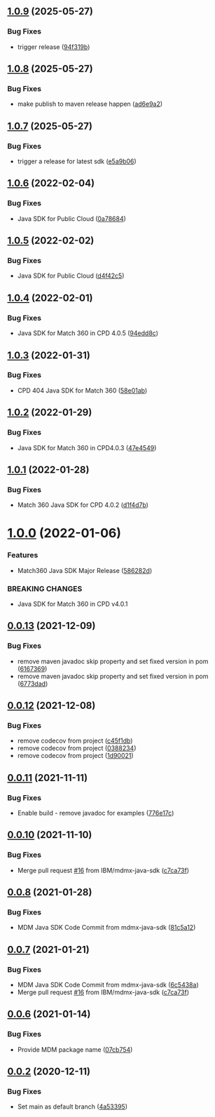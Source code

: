 ## [1.0.9](https://github.com/IBM/mdm-java-sdk/compare/1.0.8...1.0.9) (2025-05-27)


### Bug Fixes

* trigger release ([94f319b](https://github.com/IBM/mdm-java-sdk/commit/94f319b50df9cb3efb7cbcffa9258e3a86c24f31))

## [1.0.8](https://github.com/IBM/mdm-java-sdk/compare/1.0.7...1.0.8) (2025-05-27)


### Bug Fixes

* make publish to maven release happen ([ad6e9a2](https://github.com/IBM/mdm-java-sdk/commit/ad6e9a2597b3d95fc0e09eec17d6fb6bfa452098))

## [1.0.7](https://github.com/IBM/mdm-java-sdk/compare/1.0.6...1.0.7) (2025-05-27)


### Bug Fixes

* trigger a release for latest sdk ([e5a9b06](https://github.com/IBM/mdm-java-sdk/commit/e5a9b06a3ed4f6c33d5c890fa9e6e1c0aa5c2dab))

## [1.0.6](https://github.com/IBM/mdm-java-sdk/compare/1.0.5...1.0.6) (2022-02-04)


### Bug Fixes

* Java SDK for Public Cloud ([0a78684](https://github.com/IBM/mdm-java-sdk/commit/0a78684c60aa41a46198d4800a5610bde1acd257))

## [1.0.5](https://github.com/IBM/mdm-java-sdk/compare/1.0.4...1.0.5) (2022-02-02)


### Bug Fixes

* Java SDK for Public Cloud ([d4f42c5](https://github.com/IBM/mdm-java-sdk/commit/d4f42c5bc402372050a1890d8e28580c3750d435))

## [1.0.4](https://github.com/IBM/mdm-java-sdk/compare/1.0.3...1.0.4) (2022-02-01)


### Bug Fixes

* Java SDK for Match 360 in CPD 4.0.5 ([94edd8c](https://github.com/IBM/mdm-java-sdk/commit/94edd8c3367d0cd5b18f676692425e2702f65d08))

## [1.0.3](https://github.com/IBM/mdm-java-sdk/compare/1.0.2...1.0.3) (2022-01-31)


### Bug Fixes

* CPD 404 Java SDK for Match 360 ([58e01ab](https://github.com/IBM/mdm-java-sdk/commit/58e01ab1186d6f0174e31bad308f1b0f1bf9ebe1))

## [1.0.2](https://github.com/IBM/mdm-java-sdk/compare/1.0.1...1.0.2) (2022-01-29)


### Bug Fixes

* Java SDK for Match 360 in CPD4.0.3  ([47e4549](https://github.com/IBM/mdm-java-sdk/commit/47e4549cdccbae1c11c736d4bb34178796efb33a))

## [1.0.1](https://github.com/IBM/mdm-java-sdk/compare/1.0.0...1.0.1) (2022-01-28)


### Bug Fixes

* Match 360 Java SDK for CPD 4.0.2 ([d1f4d7b](https://github.com/IBM/mdm-java-sdk/commit/d1f4d7bed2b2029d019c1f11593606a20a564320))

# [1.0.0](https://github.com/IBM/mdm-java-sdk/compare/0.0.13...1.0.0) (2022-01-06)


### Features

* Match360 Java SDK Major Release ([586282d](https://github.com/IBM/mdm-java-sdk/commit/586282df46b687a7d596c210eb797b66ca7f1b9e))


### BREAKING CHANGES

* Java SDK for Match 360 in CPD v4.0.1

## [0.0.13](https://github.com/IBM/mdm-java-sdk/compare/0.0.12...0.0.13) (2021-12-09)


### Bug Fixes

* remove maven javadoc skip property and set fixed version in pom ([6167369](https://github.com/IBM/mdm-java-sdk/commit/6167369c829efd8da928695aa73d8882cbf47571))
* remove maven javadoc skip property and set fixed version in pom ([6773dad](https://github.com/IBM/mdm-java-sdk/commit/6773dadfd8a008170fbc59f0d9a392c030e07332))

## [0.0.12](https://github.com/IBM/mdm-java-sdk/compare/0.0.11...0.0.12) (2021-12-08)


### Bug Fixes

* remove codecov from project ([c45f1db](https://github.com/IBM/mdm-java-sdk/commit/c45f1db4ccac04171002387997c38cb4fc070d31))
* remove codecov from project ([0388234](https://github.com/IBM/mdm-java-sdk/commit/0388234628c7b6bc1b91f9820339897c1f091913))
* remove codecov from project ([1d90021](https://github.com/IBM/mdm-java-sdk/commit/1d90021bebc4dec08a2538bb17014f936e67680a))

## [0.0.11](https://github.com/IBM/mdm-java-sdk/compare/0.0.10...0.0.11) (2021-11-11)


### Bug Fixes

* Enable build - remove javadoc for examples ([776e17c](https://github.com/IBM/mdm-java-sdk/commit/776e17cb780ce56571bd82117830f2acef992602))

## [0.0.10](https://github.com/IBM/mdm-java-sdk/compare/0.0.9...0.0.10) (2021-11-10)


### Bug Fixes

* Merge pull request [#16](https://github.com/IBM/mdm-java-sdk/issues/16) from IBM/mdmx-java-sdk ([c7ca73f](https://github.com/IBM/mdm-java-sdk/commit/c7ca73f020031138d45365976c421b560fab2aa9))

## [0.0.8](https://github.com/IBM/mdm-java-sdk/compare/0.0.7...0.0.8) (2021-01-28)


### Bug Fixes

* MDM Java SDK Code Commit from mdmx-java-sdk ([81c5a12](https://github.com/IBM/mdm-java-sdk/commit/81c5a124bd690a70876480a4d2e1e3170f25c722))

## [0.0.7](https://github.com/IBM/mdm-java-sdk/compare/0.0.6...0.0.7) (2021-01-21)


### Bug Fixes

* MDM Java SDK Code Commit from mdmx-java-sdk ([6c5438a](https://github.com/IBM/mdm-java-sdk/commit/6c5438ae14e7eaeb18a2e659a5462f1c380cd70b))
* Merge pull request [#16](https://github.com/IBM/mdm-java-sdk/issues/16) from IBM/mdmx-java-sdk ([c7ca73f](https://github.com/IBM/mdm-java-sdk/commit/c7ca73f020031138d45365976c421b560fab2aa9))

## [0.0.6](https://github.com/IBM/mdm-java-sdk/compare/0.0.5...0.0.6) (2021-01-14)


### Bug Fixes

* Provide MDM package name ([07cb754](https://github.com/IBM/mdm-java-sdk/commit/07cb754dcf6da52fd0d9a00b59e4f54d4fe9215e))

## [0.0.2](https://github.com/IBM/mdm-java-sdk/compare/v0.0.1...0.0.2) (2020-12-11)


### Bug Fixes

* Set main as default branch ([4a53395](https://github.com/IBM/mdm-java-sdk/commit/4a53395fbf009d76d673fa80c8caf406c57db59b))
